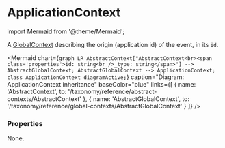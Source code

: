 # ApplicationContext

import Mermaid from '@theme/Mermaid';

A [GlobalContext](/taxonomy/reference/global-contexts/overview.md) describing the origin (application id) of the event, in its `id`.

<Mermaid chart={`
	graph LR
		AbstractContext["AbstractContext<br><span class='properties'>id: string<br />_type: string</span>"] --> AbstractGlobalContext;
    AbstractGlobalContext --> ApplicationContext;
    class ApplicationContext diagramActive;
`} 
  caption="Diagram: ApplicationContext inheritance" 
  baseColor="blue" 
  links={[
    { name: 'AbstractContext', to: '/taxonomy/reference/abstract-contexts/AbstractContext' },
    { name: 'AbstractGlobalContext', to: '/taxonomy/reference/global-contexts/AbstractGlobalContext' }
  ]}
/>

### Properties
None.
